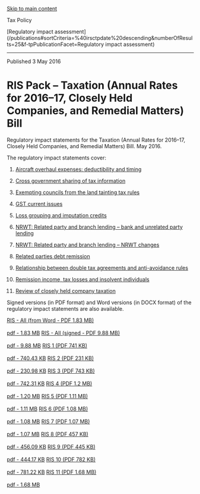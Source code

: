 [Skip to main content](#main-content-tp)

Tax Policy

[Regulatory impact assessment](/publications#sortCriteria=%40irsctpdate%20descending&numberOfResults=25&f-tpPublicationFacet=Regulatory impact assessment)

* * *

Published 3 May 2016

RIS Pack – Taxation (Annual Rates for 2016–17, Closely Held Companies, and Remedial Matters) Bill
=================================================================================================

Regulatory impact statements for the Taxation (Annual Rates for 2016–17, Closely Held Companies, and Remedial Matters) Bill. May 2016.

The regulatory impact statements cover:

1.  [Aircraft overhaul expenses: deductibility and timing](/sitecore/service/notfound.aspx?item=web%3a%7b292DF526-F295-4498-AB91-C5788D3A525F%7d%40en)
    
2.  [Cross government sharing of tax information](/sitecore/service/notfound.aspx?item=web%3a%7b34E7B933-1A38-4271-BD17-E066BCF9D7F7%7d%40en)
    
3.  [Exempting councils from the land tainting tax rules](/sitecore/service/notfound.aspx?item=web%3a%7b46B56CD2-CB9E-470A-888F-0FDDC2DC6CA9%7d%40en)
    
4.  [GST current issues](/sitecore/service/notfound.aspx?item=web%3a%7bEA82EF7B-4A88-4B19-9918-34B83707C4D2%7d%40en)
    
5.  [Loss grouping and imputation credits](/sitecore/service/notfound.aspx?item=web%3a%7b8BE91B74-54B1-440E-87E4-F9E74E437F7C%7d%40en)
    
6.  [NRWT: Related party and branch lending – bank and unrelated party lending](/sitecore/service/notfound.aspx?item=web%3a%7b4C5BD8A2-C9F6-4FB6-B291-CADB4FD7F201%7d%40en)
    
7.  [NRWT: Related party and branch lending – NRWT changes](/sitecore/service/notfound.aspx?item=web%3a%7b4C5BD8A2-C9F6-4FB6-B291-CADB4FD7F201%7d%40en-nrwt-changes)
    
8.  [Related parties debt remission](/sitecore/service/notfound.aspx?item=web%3a%7b1A74CA9A-E783-4DC9-B23E-1F0087469FCA%7d%40en)
    
9.  [Relationship between double tax agreements and anti-avoidance rules](/sitecore/service/notfound.aspx?item=web%3a%7b09300946-BB67-49AB-8D93-C06C9DCE6E9C%7d%40en)
    
10.  [Remission income, tax losses and insolvent individuals](/sitecore/service/notfound.aspx?item=web%3a%7b02294800-0E9D-4F55-9035-B7D31400DE3F%7d%40en)
    
11.  [Review of closely held company taxation](/sitecore/service/notfound.aspx?item=web%3a%7b0F30111A-1980-4D8A-BE52-E17F182C713E%7d%40en)
    

Signed versions (in PDF format) and Word versions (in DOCX format) of the regulatory impact statements are also available.

[RIS - All (from Word - PDF 1.83 MB)\
\
pdf \- 1.83 MB](/-/media/project/ir/tp/publications/2016/2016-ris-archcrm-bill/2016-ris-archcrm-bill-all-word-pdf.pdf?modified=20200910084436&modified=20200910084436 "RIS - All (from Word - PDF 1.83 MB)")
[RIS - All (signed - PDF 9.88 MB)\
\
pdf \- 9.88 MB](/-/media/project/ir/tp/publications/2016/2016-ris-archcrm-bill/2016-ris-archcrm-bill-all-signed-pdf.pdf?modified=20200910084448&modified=20200910084448 "RIS - All (signed - PDF 9.88 MB)")
[RIS 1 (PDF 741 KB)\
\
pdf \- 740.43 KB](/-/media/project/ir/tp/publications/2016/2016-ris-archcrm-bill/2016-ris-archcrm-bill-01-pdf.pdf?modified=20200910084450&modified=20200910084450 "RIS 1 (PDF 741 KB)")
[RIS 2 (PDF 231 KB)\
\
pdf \- 230.98 KB](/-/media/project/ir/tp/publications/2016/2016-ris-archcrm-bill/2016-ris-archcrm-bill-02-pdf.pdf?modified=20200910084453&modified=20200910084453 "RIS 2 (PDF 231 KB)")
[RIS 3 (PDF 743 KB)\
\
pdf \- 742.31 KB](/-/media/project/ir/tp/publications/2016/2016-ris-archcrm-bill/2016-ris-archcrm-bill-03-pdf.pdf?modified=20200910084456&modified=20200910084456 "RIS 3 (PDF 743 KB)")
[RIS 4 (PDF 1.2 MB)\
\
pdf \- 1.20 MB](/-/media/project/ir/tp/publications/2016/2016-ris-archcrm-bill/2016-ris-archcrm-bill-04-pdf.pdf?modified=20200910084459&modified=20200910084459 "RIS 4 (PDF 1.2 MB)")
[RIS 5 (PDF 1.11 MB)\
\
pdf \- 1.11 MB](/-/media/project/ir/tp/publications/2016/2016-ris-archcrm-bill/2016-ris-archcrm-bill-05-pdf.pdf?modified=20200910084503&modified=20200910084503 "RIS 5 (PDF 1.11 MB)")
[RIS 6 (PDF 1.08 MB)\
\
pdf \- 1.08 MB](/-/media/project/ir/tp/publications/2016/2016-ris-archcrm-bill/2016-ris-archcrm-bill-06-pdf.pdf?modified=20200910084506&modified=20200910084506 "RIS 6 (PDF 1.08 MB)")
[RIS 7 (PDF 1.07 MB)\
\
pdf \- 1.07 MB](/-/media/project/ir/tp/publications/2016/2016-ris-archcrm-bill/2016-ris-archcrm-bill-07-pdf.pdf?modified=20200910084509&modified=20200910084509 "RIS 7 (PDF 1.07 MB)")
[RIS 8 (PDF 457 KB)\
\
pdf \- 456.09 KB](/-/media/project/ir/tp/publications/2016/2016-ris-archcrm-bill/2016-ris-archcrm-bill-08-pdf.pdf?modified=20200910084512&modified=20200910084512 "RIS 8 (PDF 457 KB)")
[RIS 9 (PDF 445 KB)\
\
pdf \- 444.17 KB](/-/media/project/ir/tp/publications/2016/2016-ris-archcrm-bill/2016-ris-archcrm-bill-09-pdf.pdf?modified=20200910084514&modified=20200910084514 "RIS 9 (PDF 445 KB)")
[RIS 10 (PDF 782 KB)\
\
pdf \- 781.22 KB](/-/media/project/ir/tp/publications/2016/2016-ris-archcrm-bill/2016-ris-archcrm-bill-10-pdf.pdf?modified=20200910084517&modified=20200910084517 "RIS 10 (PDF 782 KB)")
[RIS 11 (PDF 1.68 MB)\
\
pdf \- 1.68 MB](/-/media/project/ir/tp/publications/2016/2016-ris-archcrm-bill/2016-ris-archcrm-bill-11-pdf.pdf?modified=20200910084520&modified=20200910084520 "RIS 11 (PDF 1.68 MB)")